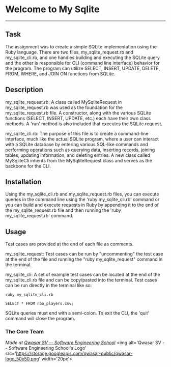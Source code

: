 # Welcome to My Sqlite
***

## Task
The assignment was to create a simple SQLite implementation using the Ruby language.  There are two files, my_sqlite_request.rb and my_sqlite_cli.rb, and one handles
building and executing the SQLite query and the other is responsible for CLI (command line interface) behavior for the program.  The program can utilize SELECT,
INSERT, UPDATE, DELETE, FROM, WHERE, and JOIN ON functions from SQLite.

## Description
my_sqlite_request.rb:
A class called MySqliteRequest in my_sqlite_request.rb was used as the foundation for the my_sqlite_request.rb file.  A constructor, along with the various SQLite functions (SELECT,
INSERT, UPDATE, etc.) each have their own class methods.  A 'run' method is also included that executes the SQLite request.

my_sqlite_cli.rb:
The purpose of this file is to create a command-line interface, much like the actual SQLite program, where a user can interact with a SQLite database by entering various 
SQL-like commands and performing operations such as querying data, inserting records, joining tables, updating information, and deleting entries.
A new class called MySqliteCli inherits from the MySqliteRequest class and serves as the backbone for the CLI.

## Installation
Using the my_sqlite_cli.rb and my_sqlite_request.rb files, you can execute queries in the command line using the 'ruby my_sqlite_cli.rb' command or you can build and execute requests
in Ruby by appending it to the end of the my_sqlite_request.rb file and then running the 'ruby my_sqlite_request.rb' command.

## Usage
Test cases are provided at the end of each file as comments.

my_sqlite_request:
Test cases can be run by "uncommenting" the test case at the end of the file and running the "ruby my_sqlite_request" command in the terminal. 

my_sqlite_cli:
A set of example test cases can be located at the end of the my_sqlite_cli.rb file and can be copy/pasted into the terminal.
Test cases can be run directly in the terminal like so:
```
ruby my_sqlite_cli.rb

SELECT * FROM nba_players.csv;
```
SQLite queries must end with a semi-colon.
To exit the CLI, the 'quit' command will close the program. 

### The Core Team


<span><i>Made at <a href='https://qwasar.io'>Qwasar SV -- Software Engineering School</a></i></span>
<span><img alt='Qwasar SV -- Software Engineering School's Logo' src='https://storage.googleapis.com/qwasar-public/qwasar-logo_50x50.png' width='20px'></span>
